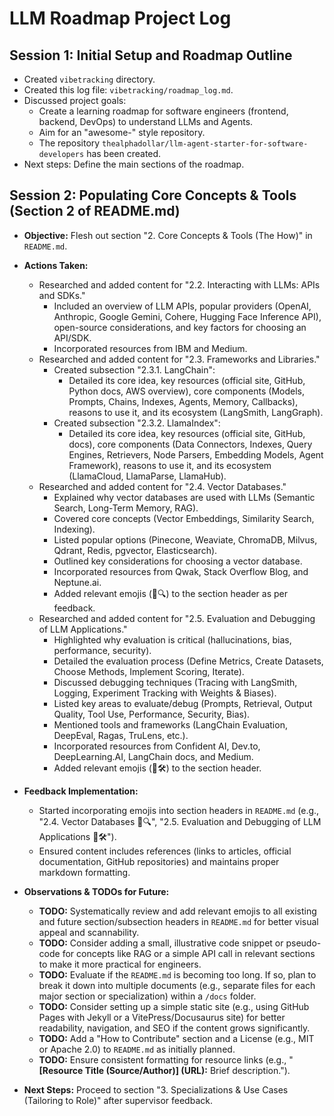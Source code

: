 # LLM Roadmap Project Log

## Session 1: Initial Setup and Roadmap Outline

- Created `vibetracking` directory.
- Created this log file: `vibetracking/roadmap_log.md`.
- Discussed project goals:
  - Create a learning roadmap for software engineers (frontend, backend, DevOps) to understand LLMs and Agents.
  - Aim for an "awesome-" style repository.
  - The repository `thealphadollar/llm-agent-starter-for-software-developers` has been created.
- Next steps: Define the main sections of the roadmap.

## Session 2: Populating Core Concepts & Tools (Section 2 of README.md)

- **Objective:** Flesh out section "2. Core Concepts & Tools (The How)" in `README.md`.
- **Actions Taken:**
  - Researched and added content for "2.2. Interacting with LLMs: APIs and SDKs."
    - Included an overview of LLM APIs, popular providers (OpenAI, Anthropic, Google Gemini, Cohere, Hugging Face Inference API), open-source considerations, and key factors for choosing an API/SDK.
    - Incorporated resources from IBM and Medium.
  - Researched and added content for "2.3. Frameworks and Libraries."
    - Created subsection "2.3.1. LangChain":
      - Detailed its core idea, key resources (official site, GitHub, Python docs, AWS overview), core components (Models, Prompts, Chains, Indexes, Agents, Memory, Callbacks), reasons to use it, and its ecosystem (LangSmith, LangGraph).
    - Created subsection "2.3.2. LlamaIndex":
      - Detailed its core idea, key resources (official site, GitHub, docs), core components (Data Connectors, Indexes, Query Engines, Retrievers, Node Parsers, Embedding Models, Agent Framework), reasons to use it, and its ecosystem (LlamaCloud, LlamaParse, LlamaHub).
  - Researched and added content for "2.4. Vector Databases."
    - Explained why vector databases are used with LLMs (Semantic Search, Long-Term Memory, RAG).
    - Covered core concepts (Vector Embeddings, Similarity Search, Indexing).
    - Listed popular options (Pinecone, Weaviate, ChromaDB, Milvus, Qdrant, Redis, pgvector, Elasticsearch).
    - Outlined key considerations for choosing a vector database.
    - Incorporated resources from Qwak, Stack Overflow Blog, and Neptune.ai.
    - Added relevant emojis (💾🔍) to the section header as per feedback.
  - Researched and added content for "2.5. Evaluation and Debugging of LLM Applications."
    - Highlighted why evaluation is critical (hallucinations, bias, performance, security).
    - Detailed the evaluation process (Define Metrics, Create Datasets, Choose Methods, Implement Scoring, Iterate).
    - Discussed debugging techniques (Tracing with LangSmith, Logging, Experiment Tracking with Weights & Biases).
    - Listed key areas to evaluate/debug (Prompts, Retrieval, Output Quality, Tool Use, Performance, Security, Bias).
    - Mentioned tools and frameworks (LangChain Evaluation, DeepEval, Ragas, TruLens, etc.).
    - Incorporated resources from Confident AI, Dev.to, DeepLearning.AI, LangChain docs, and Medium.
    - Added relevant emojis (🧪🛠️) to the section header.

- **Feedback Implementation:**
  - Started incorporating emojis into section headers in `README.md` (e.g., "2.4. Vector Databases 💾🔍", "2.5. Evaluation and Debugging of LLM Applications 🧪🛠️").
  - Ensured content includes references (links to articles, official documentation, GitHub repositories) and maintains proper markdown formatting.

- **Observations & TODOs for Future:**
  - **TODO:** Systematically review and add relevant emojis to all existing and future section/subsection headers in `README.md` for better visual appeal and scannability.
  - **TODO:** Consider adding a small, illustrative code snippet or pseudo-code for concepts like RAG or a simple API call in relevant sections to make it more practical for engineers.
  - **TODO:** Evaluate if the `README.md` is becoming too long. If so, plan to break it down into multiple documents (e.g., separate files for each major section or specialization) within a `/docs` folder.
  - **TODO:** Consider setting up a simple static site (e.g., using GitHub Pages with Jekyll or a VitePress/Docusaurus site) for better readability, navigation, and SEO if the content grows significantly.
  - **TODO:** Add a "How to Contribute" section and a License (e.g., MIT or Apache 2.0) to `README.md` as initially planned.
  - **TODO:** Ensure consistent formatting for resource links (e.g., "**[Resource Title (Source/Author)] (URL):** Brief description.").

- **Next Steps:** Proceed to section "3. Specializations & Use Cases (Tailoring to Role)" after supervisor feedback.
